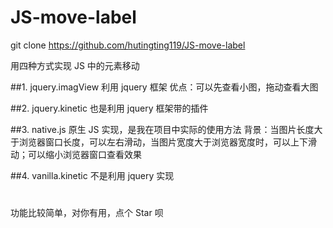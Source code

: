 # JS-move-label

git clone https://github.com/hutingting119/JS-move-label

用四种方式实现 JS 中的元素移动

##1. jquery.imagView
利用 jquery 框架
优点：可以先查看小图，拖动查看大图

##2. jquery.kinetic
也是利用 jquery 框架带的插件

##3. native.js
原生 JS 实现，是我在项目中实际的使用方法
背景：当图片长度大于浏览器窗口长度，可以左右滑动，当图片宽度大于浏览器宽度时，可以上下滑动；可以缩小浏览器窗口查看效果

##4. vanilla.kinetic
不是利用 jquery 实现

#
功能比较简单，对你有用，点个  Star 呗
